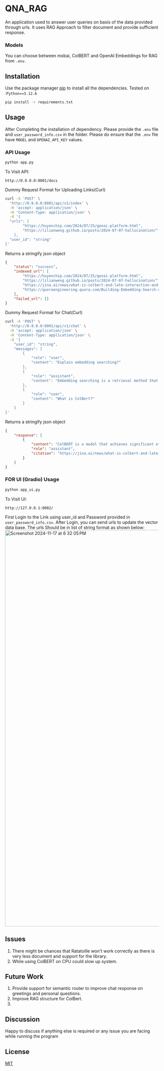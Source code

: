 # QNA_RAG

An application used to answer user queries on basis of the data provided through urls. It uses RAG Approach to filter document and provide sufficient response.

### Models
You can choose between mxbai, ColBERT and OpenAI Embeddings for RAG from `.env`.

## Installation

Use the package manager [pip](https://pip.pypa.io/en/stable/) to install all the dependencies. Tested on :`Python==3.12.6`

```bash
pip install -r requirements.txt
```

## Usage
After Completing the installation of dependency. Please provide the `.env` file and  `user_password_info.csv` in the folder. Please do ensure that the `.env` file have `MODEL` and `OPENAI_API_KEY` values.

### API Usage 

```bash
python app.py
```
To Visit API:

`http://0.0.0.0:8001/docs`  

Dummy Request Format for Uploading Links(Curl)
```bash
curl -X 'POST' \
  'http://0.0.0.0:8001/api/v1/index' \
  -H 'accept: application/json' \
  -H 'Content-Type: application/json' \
  -d '{
  "urls": [
        "https://huyenchip.com/2024/07/25/genai-platform.html",
        "https://lilianweng.github.io/posts/2024-07-07-hallucination/"
    ],
  "user_id": "string"
}'
```
Returns a stringify json object
```json
{
    "status": "success",
    "indexed_url": [
        "https://huyenchip.com/2024/07/25/genai-platform.html",
        "https://lilianweng.github.io/posts/2024-07-07-hallucination/",
        "https://jina.ai/news/what-is-colbert-and-late-interaction-and-why-they-matter-in-search/",
        "https://quoraengineering.quora.com/Building-Embedding-Search-at-Quora"
    ],
    "failed_url": []
}
```
Dummy Request Format for Chat(Curl)
```bash
curl -X 'POST' \
  'http://0.0.0.0:8001/api/v1/chat' \
  -H 'accept: application/json' \
  -H 'Content-Type: application/json' \
  -d '{
    "user_id": "string",
    "messages": [
        {
            "role": "user",
            "content": "Explain embedding searching?"
        },
        {
            "role": "assistant",
            "content": "Embedding searching is a retrieval method that involves generating embeddings for documents or data points and then searching for similar embeddings to find relevant information. It is computationally expensive but can be improved over time to outperform term-based retrieval."
        },
        {
            "role": "user",
            "content": "What is ColBert?"
        }
    ]
}'
```
Returns a stringify json object
```json
{
    "response": [
        {
            "content": "ColBERT is a model that achieves significant efficiency gains by reducing computational costs (FLOPs) and latency compared to traditional BERT-based ranking models. It matches or exceeds the effectiveness of BERT-based models with much lower computational demands.",
            "role": "assistant",
            "citation": "https://jina.ai/news/what-is-colbert-and-late-interaction-and-why-they-matter-in-search/"
        }
    ]
}
```


### FOR UI (Gradio) Usage
```bash
python app_ui.py
```
To Visit UI:

`http://127.0.0.1:8002/` 

First Login to the Link using user_id and Password provided in `user_password_info.csv`. After Login, you can send urls to update the vector data base. The urls Should be in list of string format as shown below:
<img width="1298" alt="Screenshot 2024-11-17 at 6 32 05 PM" src="https://github.com/user-attachments/assets/a8163d08-9eab-49b5-91c4-3e6278c99dda">
## Issues
1. There might be chances that Ratatoille won't work correctly as there is very less document and support for the library. 
2. While using ColBERT on CPU could slow up system.

## Future Work
1. Provide support for semantic router to improve chat response on greetings and personal questions.
2. Improve RAG structure for ColBert.
3. 

## Discussion

Happy to discuss if anything else is required or any issue you are facing while running the program

## License

[MIT](https://choosealicense.com/licenses/mit/)
